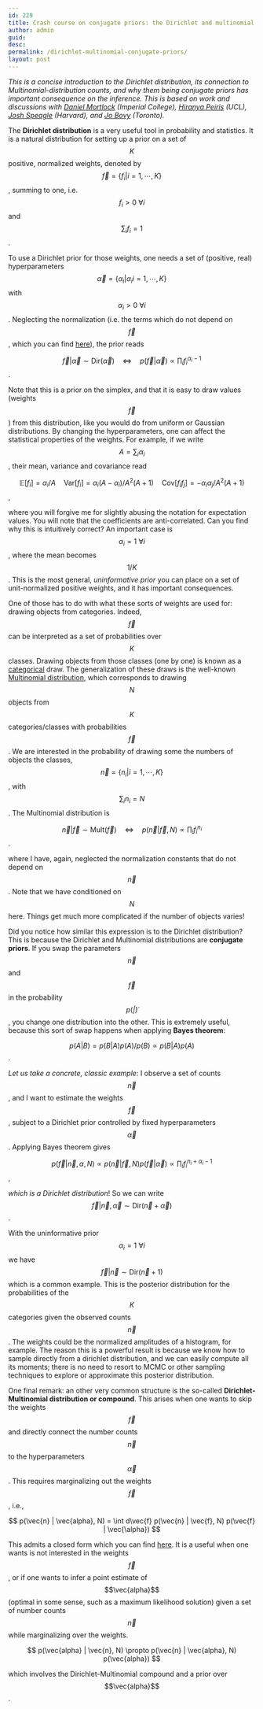 ```yaml
---
id: 229
title: Crash course on conjugate priors: the Dirichlet and multinomial distribution
author: admin
guid:
desc:
permalink: /dirichlet-multinomial-conjugate-priors/
layout: post
---
```


*This is a concise introduction to the Dirichlet distribution, its connection to Multinomial-distribution counts, and why them being conjugate priors has important consequence on the inference. This is based on work and discussions with [Daniel Mortlock](http://astro.ic.ac.uk/dmortlock/home) (Imperial College), [Hiranya Peiris](http://zuserver2.star.ucl.ac.uk/~hiranya/) (UCL), [Josh Speagle](https://joshspeagle.github.io/) (Harvard), and [Jo Bovy](http://astro.utoronto.ca/~bovy/) (Toronto).*

The **Dirichlet distribution** is a very useful tool in probability and statistics. It is a natural distribution for setting up a prior on a set of $$K$$ positive, normalized weights, denoted by $$\vec{f}=\{f_i | i=1, \cdots, K\}$$, summing to one, i.e. $$f_i > 0\ \forall i$$ and $$\sum_if_i = 1$$.

To use a Dirichlet prior for those weights, one needs a set of (positive, real) hyperparameters $$\vec{\alpha}=\{\alpha_i | \alpha_i i=1, \cdots, K\}$$ with $$\alpha_i > 0 \ \forall i$$. Neglecting the normalization (i.e. the terms which do not depend on $$\vec{f}$$, which you can find [here](https://en.wikipedia.org/wiki/Dirichlet_distribution)), the prior reads

$$
\vec{f} | \vec{\alpha} \sim \mathrm{Dir}(\vec{\alpha}) \quad \Leftrightarrow \quad p(\vec{f} | \vec{\alpha})\propto \prod_i f_i^{\alpha_i-1}
$$.

Note that this is a prior on the simplex, and that it is easy to draw values (weights $$\vec{f}$$) from this distribution, like you would do from uniform or Gaussian distributions. By changing the hyperparameters, one can affect the statistical properties of the weights. For example, if we write $$A = \sum_i \alpha_i$$, their mean, variance and covariance read

$$
\mathbb{E}[f_i] = \alpha_i/A  \quad  \mathrm{Var}[f_i] = \alpha_i (A-\alpha_i) / A^2 (A+1) \quad  \mathrm{Cov}[f_i f_j] = - \alpha_i \alpha_j / A^2 (A+1)
$$,

where you will forgive me for slightly abusing the notation for expectation values.
You will note that the coefficients are anti-correlated. Can you find why this is intuitively correct?
An important case is $$\alpha_i = 1 \ \forall i$$, where the mean becomes $$1/K$$.
This is the most general, *uninformative prior* you can place on a set of unit-normalized positive weights, and it has important consequences.

One of those has to do with what these sorts of weights are used for: drawing objects from categories. Indeed, $$\vec{f}$$ can be interpreted as a set of probabilities over $$K$$ classes. Drawing objects from those classes (one by one) is known as a [categorical](https://en.wikipedia.org/wiki/Categorical_distribution) draw. The generalization of these draws is the well-known [Multinomial distribution](https://en.wikipedia.org/wiki/Multinomial_distribution), which corresponds to drawing $$N$$ objects from $$K$$ categories/classes with probabilities $$\vec{f}$$. We are interested in the probability of drawing some the numbers of objects the classes, $$\vec{n}=\{n_i | i=1, \cdots, K\}$$, with $$\sum_i n_i = N$$. The Multinomial distribution is

$$
\vec{n} | \vec{f} \sim \textrm{Mult}(\vec{f}) \quad \Leftrightarrow \quad p(\vec{n} | \vec{f}, N)\propto \prod_i f_i^{n_i}
$$.

where I have, again, neglected the normalization constants that do not depend on $$\vec{n}$$. Note that we have conditioned on $$N$$ here. Things get much more complicated if the number of objects varies!

Did you notice how similar this expression is to the Dirichlet distribution? This is because the Dirichlet and Multinomial distributions are **conjugate priors**. If you swap the parameters $$\vec{n}$$ and $$\vec{f}$$ in the probability $$p(\dot |  \dot)$$, you change one distribution into the other. This is extremely useful, because this sort of swap happens when applying **Bayes theorem**:

$$
p(A|B) = p(B|A)p(A)/p(B) \propto p(B|A)p(A)
$$.

*Let us take a concrete, classic example*: I observe a set of counts $$\vec{n}$$, and I want to estimate the weights $$\vec{f}$$, subject to a Dirichlet prior controlled by fixed hyperparameters $$\vec{\alpha}$$. Applying Bayes theorem gives

$$
p(\vec{f}|\vec{n}, \alpha, N) \propto p(\vec{n} | \vec{f}, N) p(\vec{f} | \vec{\alpha}) \propto   \prod_i f_i^{n_i+\alpha_i-1}
$$,

*which is a Dirichlet distribution*! So we can write $$\vec{f} | \vec{n}, \vec{\alpha}  \sim \mathrm{Dir}(\vec{n} + \vec{\alpha})$$.

With the uninformative prior $$\alpha_i =1 \ \forall i$$ we have $$\vec{f} | \vec{n}  \sim \mathrm{Dir}(\vec{n} + 1)$$ which is a common example. This is the posterior distribution for the probabilities of the $$K$$ categories given the observed counts $$\vec{n}$$. The weights could be the normalized amplitudes of a histogram, for example. The reason this is a powerful result is because we know how to sample directly from a dirichlet distribution, and we can easily compute all its moments; there is no need to resort to MCMC or other sampling techniques to explore or approximate this posterior distribution.

One final remark: an other very common structure is the so-called **Dirichlet-Multinomial distribution or compound**. This arises when one wants to skip the weights $$\vec{f}$$ and directly connect the number counts $$\vec{n}$$ to the hyperparameters $$\vec{\alpha}$$. This requires marginalizing out the weights $$\vec{f}$$, i.e.,

$$
p(\vec{n} | \vec{alpha}, N) = \int d\vec{f} p(\vec{n} | \vec{f}, N) p(\vec{f} | \vec{\alpha})
$$

This admits a closed form which you can find [here](https://en.wikipedia.org/wiki/Dirichlet-multinomial_distribution). It is a useful when one wants is not interested in the weights $$\vec{f}$$, or if one wants to infer a point estimate of $$\vec{alpha}$$ (optimal in some sense, such as a maximum likelihood solution) given a set of number counts $$\vec{n}$$ while marginalizing over the weights.

$$
p(\vec{alpha} | \vec{n}, N) \propto p(\vec{n} | \vec{alpha}, N) p(\vec{alpha})
$$

which involves the Dirichlet-Multinomial compound and a prior over $$\vec{alpha}$$.
